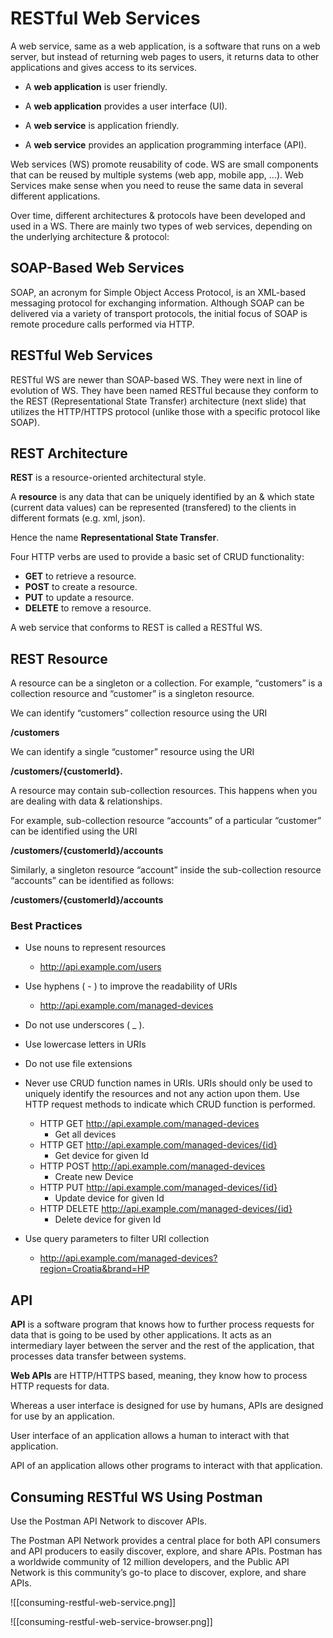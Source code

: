 # RESTful Web Services

A web service, same as a web application, is a software that runs on a web server, but instead of returning web pages to users, it returns data to other applications and gives access to its services.

- A **web application** is user friendly.
- A **web application** provides a user interface (UI).

- A **web service** is application friendly.
- A **web service** provides an application programming interface (API).

Web services (WS) promote reusability of code. WS are small components that can be reused by multiple systems (web app, mobile app, ...). Web Services make sense when you need to reuse the same data in several different applications.

Over time, different architectures & protocols have been developed and used in a WS. There are mainly two types of web services, depending on the underlying architecture & protocol:

## SOAP-Based Web Services

SOAP, an acronym for Simple Object Access Protocol, is an XML-based messaging protocol for exchanging information. Although SOAP can be delivered via a variety of transport protocols, the initial focus of SOAP is remote procedure calls performed via HTTP.

## RESTful Web Services

RESTful WS are newer than SOAP-based WS. They were next in line of evolution of WS. They have been named RESTful because they conform to the REST (Representational State Transfer) architecture (next slide) that utilizes the HTTP/HTTPS protocol (unlike those with a specific protocol like SOAP).

## REST Architecture

**REST** is a resource-oriented architectural style.

A **resource** is any data that can be uniquely identified by an & which state (current data values) can be represented (transfered) to the clients in different formats (e.g. xml, json).

Hence the name **Representational State Transfer**.

Four HTTP verbs are used to provide a basic set of CRUD functionality:

- **GET** to retrieve a resource.
- **POST** to create a resource.
- **PUT** to update a resource.
- **DELETE** to remove a resource.

A web service that conforms to REST is called a RESTful WS.

## REST Resource

A resource can be a singleton or a collection. For example, “customers” is a collection resource and “customer” is a singleton resource.

We can identify “customers” collection resource using the URI

**/customers**

We can identify a single “customer” resource using the URI

**/customers/{customerId}.**

A resource may contain sub-collection resources. This happens when you are dealing with data & relationships.

For example, sub-collection resource “accounts” of a particular “customer” can be identified using the URI

**/customers/{customerId}/accounts**

Similarly, a singleton resource “account” inside the sub-collection resource “accounts” can be identified as follows:

**/customers/{customerId}/accounts**

### Best Practices

- Use nouns to represent resources

  - http://api.example.com/users

- Use hyphens ( - ) to improve the readability of URIs

  - http://api.example.com/managed-devices

- Do not use underscores ( \_ ).

- Use lowercase letters in URIs

- Do not use file extensions

- Never use CRUD function names in URIs. URIs should only be used to uniquely identify the resources and not any action upon them. Use HTTP request methods to indicate which CRUD function is performed.

  - HTTP GET http://api.example.com/managed-devices
    - Get all devices
  - HTTP GET http://api.example.com/managed-devices/{id}
    - Get device for given Id
  - HTTP POST http://api.example.com/managed-devices
    - Create new Device
  - HTTP PUT http://api.example.com/managed-devices/{id}
    - Update device for given Id
  - HTTP DELETE http://api.example.com/managed-devices/{id}
    - Delete device for given Id

- Use query parameters to filter URI collection
  - http://api.example.com/managed-devices?region=Croatia&brand=HP

## API

**API** is a software program that knows how to further process requests for data that is going to be used by other applications. It acts as an intermediary layer between the server and the rest of the application, that processes data transfer between systems.

**Web APIs** are HTTP/HTTPS based, meaning, they know how to process HTTP requests for data.

Whereas a user interface is designed for use by humans, APIs are designed for use by an application.

User interface of an application allows a human to interact with that application.

API of an application allows other programs to interact with that application.

## Consuming RESTful WS Using Postman

Use the Postman API Network to discover APIs.

The Postman API Network provides a central place for both API consumers and API producers to easily discover, explore, and share APIs. Postman has a worldwide community of 12 million developers, and the Public API Network is this community’s go-to place to discover, explore, and share APIs.

![[consuming-restful-web-service.png]]

![[consuming-restful-web-service-browser.png]]
